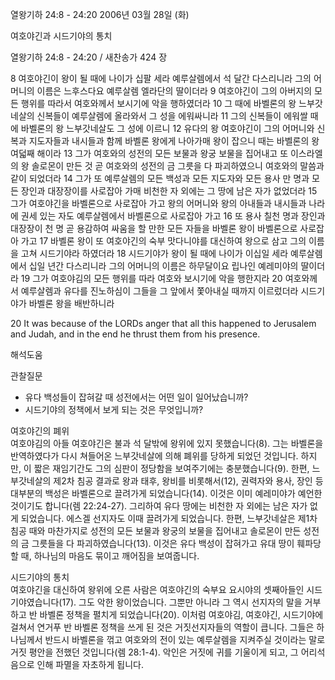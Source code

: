 열왕기하 24:8 - 24:20 
2006년 03월 28일 (화)

여호야긴과 시드기야의 통치



열왕기하 24:8 - 24:20 / 새찬송가 424 장


8 여호야긴이 왕이 될 때에 나이가 십팔 세라 예루살렘에서 석 달간 다스리니라 그의 어머니의 이름은 느후스다요 예루살렘 엘라단의 딸이더라 9 여호야긴이 그의 아버지의 모든 행위를 따라서 여호와께서 보시기에 악을 행하였더라 10 그 때에 바벨론의 왕 느부갓네살의 신복들이 예루살렘에 올라와서 그 성을 에워싸니라 11 그의 신복들이 에워쌀 때에 바벨론의 왕 느부갓네살도 그 성에 이르니 12 유다의 왕 여호야긴이 그의 어머니와 신복과 지도자들과 내시들과 함께 바벨론 왕에게 나아가매 왕이 잡으니 때는 바벨론의 왕 여덟째 해이라 13 그가 여호와의 성전의 모든 보물과 왕궁 보물을 집어내고 또 이스라엘의 왕 솔로몬이 만든 것 곧 여호와의 성전의 금 그릇을 다 파괴하였으니 여호와의 말씀과 같이 되었더라 14 그가 또 예루살렘의 모든 백성과 모든 지도자와 모든 용사 만 명과 모든 장인과 대장장이를 사로잡아 가매 비천한 자 외에는 그 땅에 남은 자가 없었더라 15 그가 여호야긴을 바벨론으로 사로잡아 가고 왕의 어머니와 왕의 아내들과 내시들과 나라에 권세 있는 자도 예루살렘에서 바벨론으로 사로잡아 가고 16 또 용사 칠천 명과 장인과 대장장이 천 명 곧 용감하여 싸움을 할 만한 모든 자들을 바벨론 왕이 바벨론으로 사로잡아 가고 17 바벨론 왕이 또 여호야긴의 숙부 맛다니야를 대신하여 왕으로 삼고 그의 이름을 고쳐 시드기야라 하였더라 18 시드기야가 왕이 될 때에 나이가 이십일 세라 예루살렘에서 십일 년간 다스리니라 그의 어머니의 이름은 하무달이요 립나인 예레미야의 딸이더라  19 그가 여호야김의 모든 행위를 따라 여호와 보시기에 악을 행한지라 20 여호와께서 예루살렘과 유다를 진노하심이 그들을 그 앞에서 쫓아내실 때까지 이르렀더라 시드기야가 바벨론 왕을 배반하니라      

20   It was because of the LORDs anger that all this happened to Jerusalem and Judah, and in the end he thrust them from his presence.

해석도움





관찰질문
- 유다 백성들이 잡혀갈 때 성전에서는 어떤 일이 일어났습니까?
- 시드기야의 정책에서 보게 되는 것은 무엇입니까? 


여호야긴의 폐위  
여호야김의 아들 여호야긴은 불과 석 달밖에 왕위에 있지 못했습니다(8). 그는 바벨론을 반역하였다가 다시 쳐들어온 느부갓네살에 의해 폐위를 당하게 되었던 것입니다. 하지만, 이 짧은 재임기간도 그의 심판이 정당함을 보여주기에는 충분했습니다(9). 한편, 느부갓네살의 제2차 침공 결과로 왕과 태후, 왕비를 비롯해서(12), 권력자와 용사, 장인 등 대부분의 백성은 바벨론으로 끌려가게 되었습니다(14). 이것은 이미 예레미야가 예언한 것이기도 합니다(렘 22:24-27). 그리하여 유다 땅에는 비천한 자 외에는 남은 자가 없게 되었습니다. 에스겔 선지자도 이때 끌려가게 되었습니다. 한편, 느부갓네살은 제1차 침공 때와 마찬가지로 성전의 모든 보물과 왕궁의 보물을 집어내고 솔로몬이 만든 성전의 금 그릇들을 다 파괴하였습니다(13). 이것은 유다 백성이 잡혀가고 유대 땅이 훼파당할 때, 하나님의 마음도 묶이고 깨어짐을 보여줍니다.     

시드기야의 통치  
여호야긴을 대신하여 왕위에 오른 사람은 여호야긴의 숙부요 요시야의 셋째아들인 시드기야였습니다(17). 그도 악한 왕이었습니다. 그뿐만 아니라 그 역시 선지자의 말을 거부하고 반 바벨론 정책을 펼치게 되었습니다(20). 이처럼 여호야김, 여호야긴, 시드기야에 걸쳐서 연거푸 반 바벨론 정책을 쓰게 된 것은 거짓선지자들의 역할이 큽니다. 그들은 하나님께서 반드시 바벨론을 꺾고 여호와의 전이 있는 예루살렘을 지켜주실 것이라는 말로 거짓 평안을 전했던 것입니다(렘 28:1-4). 악인은 거짓에 귀를 기울이게 되고, 그 어리석음으로 인해 파멸을 자초하게 됩니다.